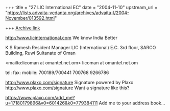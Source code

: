 +++
title = "27 LIC International EC"
date = "2004-11-10"
upstream_url = "https://lists.advaita-vedanta.org/archives/advaita-l/2004-November/013592.html"

+++
[Archive link](https://lists.advaita-vedanta.org/archives/advaita-l/2004-November/013592.html)







 <http://www.licinternational.com> 
We know India Better



K S Ramesh
Resident Manager 
LIC (International) E.C.
3rd floor, SARCO Building,
Ruwi
Sultanate of Oman 

 <mailto:licoman at omantel.net.om> licoman at omantel.net.om 

tel: 
fax: 
mobile: 
700189/700441
700768
9266786 



 <http://www.plaxo.com/signature> Signature powered by Plaxo
 <http://www.plaxo.com/signature> Want a signature like this?

 <https://www.plaxo.com/add_me?u=17180179896&v0=601426&k0=779384111> Add
me to your address book...


